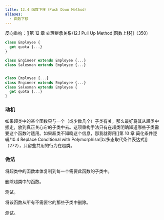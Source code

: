 ```yaml
---
title: 12.4 函数下移（Push Down Method）
aliases:
  - 函数下移
---
```


反向重构：[[第 12 章 处理继承关系/12.1 Pull Up Method|函数上移]]（350）

```js
class Employee {
  get quota {...}
}

class Engineer extends Employee {...}
class Salesman extends Employee {...}


class Employee {...}
class Engineer extends Employee {...}
class Salesman extends Employee {
  get quota {...}
}
```

### 动机

如果超类中的某个函数只与一个（或少数几个）子类有关，那么最好将其从超类中挪走，放到真正关心它的子类中去。这项重构手法只有在超类明确知道哪些子类需要这个函数时适用。如果超类不知晓这个信息，那我就得用[[第 10 章 简化条件逻辑/10.4 Replace Conditional with Polymorphism|以多态取代条件表达式]]（272），只留些共用的行为在超类。

### 做法

将超类中的函数本体复制到每一个需要此函数的子类中。

删除超类中的函数。

测试。

将该函数从所有不需要它的那些子类中删除。

测试。